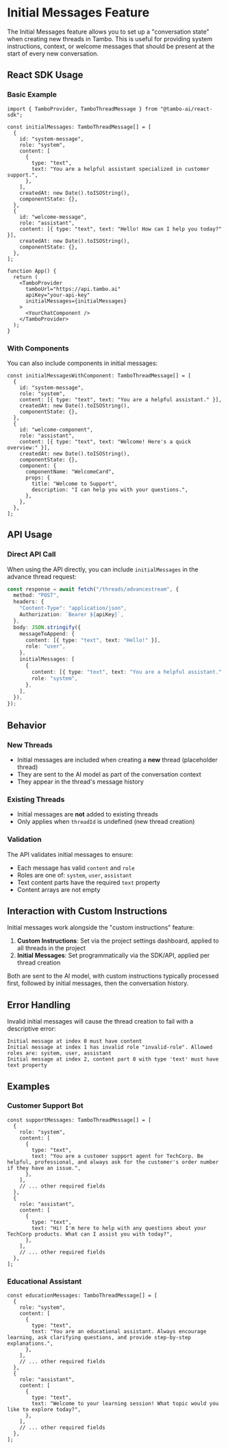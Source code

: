 # Initial Messages Feature

The Initial Messages feature allows you to set up a "conversation state" when creating new threads in Tambo. This is useful for providing system instructions, context, or welcome messages that should be present at the start of every new conversation.

## React SDK Usage

### Basic Example

```tsx
import { TamboProvider, TamboThreadMessage } from "@tambo-ai/react-sdk";

const initialMessages: TamboThreadMessage[] = [
  {
    id: "system-message",
    role: "system",
    content: [
      {
        type: "text",
        text: "You are a helpful assistant specialized in customer support.",
      },
    ],
    createdAt: new Date().toISOString(),
    componentState: {},
  },
  {
    id: "welcome-message",
    role: "assistant",
    content: [{ type: "text", text: "Hello! How can I help you today?" }],
    createdAt: new Date().toISOString(),
    componentState: {},
  },
];

function App() {
  return (
    <TamboProvider
      tamboUrl="https://api.tambo.ai"
      apiKey="your-api-key"
      initialMessages={initialMessages}
    >
      <YourChatComponent />
    </TamboProvider>
  );
}
```

### With Components

You can also include components in initial messages:

```tsx
const initialMessagesWithComponent: TamboThreadMessage[] = [
  {
    id: "system-message",
    role: "system",
    content: [{ type: "text", text: "You are a helpful assistant." }],
    createdAt: new Date().toISOString(),
    componentState: {},
  },
  {
    id: "welcome-component",
    role: "assistant",
    content: [{ type: "text", text: "Welcome! Here's a quick overview:" }],
    createdAt: new Date().toISOString(),
    componentState: {},
    component: {
      componentName: "WelcomeCard",
      props: {
        title: "Welcome to Support",
        description: "I can help you with your questions.",
      },
    },
  },
];
```

## API Usage

### Direct API Call

When using the API directly, you can include `initialMessages` in the advance thread request:

```typescript
const response = await fetch("/threads/advancestream", {
  method: "POST",
  headers: {
    "Content-Type": "application/json",
    Authorization: `Bearer ${apiKey}`,
  },
  body: JSON.stringify({
    messageToAppend: {
      content: [{ type: "text", text: "Hello!" }],
      role: "user",
    },
    initialMessages: [
      {
        content: [{ type: "text", text: "You are a helpful assistant." }],
        role: "system",
      },
    ],
  }),
});
```

## Behavior

### New Threads

- Initial messages are included when creating a **new** thread (placeholder thread)
- They are sent to the AI model as part of the conversation context
- They appear in the thread's message history

### Existing Threads

- Initial messages are **not** added to existing threads
- Only applies when `threadId` is undefined (new thread creation)

### Validation

The API validates initial messages to ensure:

- Each message has valid `content` and `role`
- Roles are one of: `system`, `user`, `assistant`
- Text content parts have the required `text` property
- Content arrays are not empty

## Interaction with Custom Instructions

Initial messages work alongside the "custom instructions" feature:

1. **Custom Instructions**: Set via the project settings dashboard, applied to all threads in the project
2. **Initial Messages**: Set programmatically via the SDK/API, applied per thread creation

Both are sent to the AI model, with custom instructions typically processed first, followed by initial messages, then the conversation history.

## Error Handling

Invalid initial messages will cause the thread creation to fail with a descriptive error:

```
Initial message at index 0 must have content
Initial message at index 1 has invalid role "invalid-role". Allowed roles are: system, user, assistant
Initial message at index 2, content part 0 with type 'text' must have text property
```

## Examples

### Customer Support Bot

```tsx
const supportMessages: TamboThreadMessage[] = [
  {
    role: "system",
    content: [
      {
        type: "text",
        text: "You are a customer support agent for TechCorp. Be helpful, professional, and always ask for the customer's order number if they have an issue.",
      },
    ],
    // ... other required fields
  },
  {
    role: "assistant",
    content: [
      {
        type: "text",
        text: "Hi! I'm here to help with any questions about your TechCorp products. What can I assist you with today?",
      },
    ],
    // ... other required fields
  },
];
```

### Educational Assistant

```tsx
const educationMessages: TamboThreadMessage[] = [
  {
    role: "system",
    content: [
      {
        type: "text",
        text: "You are an educational assistant. Always encourage learning, ask clarifying questions, and provide step-by-step explanations.",
      },
    ],
    // ... other required fields
  },
  {
    role: "assistant",
    content: [
      {
        type: "text",
        text: "Welcome to your learning session! What topic would you like to explore today?",
      },
    ],
    // ... other required fields
  },
];
```
